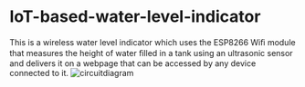 # IoT-based-water-level-indicator
 This is a wireless water level indicator which uses the ESP8266 Wiﬁ module that measures the height of water ﬁlled in a tank using an ultrasonic sensor and  delivers it on a webpage that can be accessed by any device connected to it.
![circuitdiagram](https://user-images.githubusercontent.com/74782906/125124825-55cd9a80-e116-11eb-8cce-dc82de4aa9ac.png)
